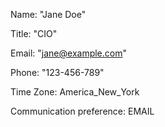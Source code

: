 Name: "Jane Doe"

Title: "CIO"

Email: "jane@example.com"

Phone: "123-456-789"

Time Zone: America_New_York

Communication preference: EMAIL
